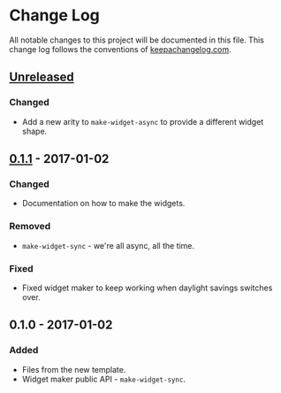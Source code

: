 # Change Log
All notable changes to this project will be documented in this file. This change log follows the conventions of [keepachangelog.com](http://keepachangelog.com/).

## [Unreleased]
### Changed
- Add a new arity to `make-widget-async` to provide a different widget shape.

## [0.1.1] - 2017-01-02
### Changed
- Documentation on how to make the widgets.

### Removed
- `make-widget-sync` - we're all async, all the time.

### Fixed
- Fixed widget maker to keep working when daylight savings switches over.

## 0.1.0 - 2017-01-02
### Added
- Files from the new template.
- Widget maker public API - `make-widget-sync`.

[Unreleased]: https://github.com/your-name/todo-app/compare/0.1.1...HEAD
[0.1.1]: https://github.com/your-name/todo-app/compare/0.1.0...0.1.1
